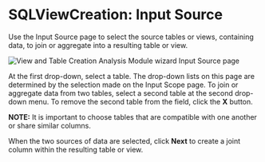 # SQLViewCreation: Input Source

Use the Input Source page to select the source tables or views, containing data, to join or
aggregate into a resulting table or view.

![View and Table Creation Analysis Module wizard Input Source page](/img/product_docs/accessanalyzer/12.0/admin/datacollector/unix/input.webp)

At the first drop-down, select a table. The drop-down lists on this page are determined by the
selection made on the Input Scope page. To join or aggregate data from two tables, select a second
table at the second drop-down menu. To remove the second table from the field, click the **X**
button.

**NOTE:** It is important to choose tables that are compatible with one another or share similar
columns.

When the two sources of data are selected, click **Next** to create a joint column within the
resulting table or view.
